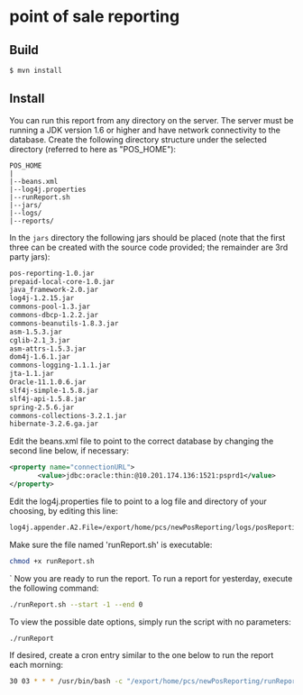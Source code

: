 # point of sale reporting

## Build

```bash
$ mvn install
```

## Install

You can run this report from any directory on the server.  The server must be running a JDK version 1.6 or higher and have network connectivity to the database. 
Create the following directory structure under the selected directory (referred to here as "POS_HOME"):
```
POS_HOME  
|  
|--beans.xml  
|--log4j.properties  
|--runReport.sh  
|--jars/  
|--logs/  
|--reports/  
```

In the `jars` directory the following jars should be placed (note that the first three can be created with the source code provided; the remainder are 3rd party jars):  
```bash
pos-reporting-1.0.jar  
prepaid-local-core-1.0.jar  
java_framework-2.0.jar    
log4j-1.2.15.jar  
commons-pool-1.3.jar  
commons-dbcp-1.2.2.jar  
commons-beanutils-1.8.3.jar  
asm-1.5.3.jar  
cglib-2.1_3.jar  
asm-attrs-1.5.3.jar  
dom4j-1.6.1.jar  
commons-logging-1.1.1.jar  
jta-1.1.jar  
Oracle-11.1.0.6.jar  
slf4j-simple-1.5.8.jar  
slf4j-api-1.5.8.jar  
spring-2.5.6.jar  
commons-collections-3.2.1.jar  
hibernate-3.2.6.ga.jar  
```  

Edit the beans.xml file to point to the correct database by changing the second line below, if necessary:
```xml  
<property name="connectionURL">  
       <value>jdbc:oracle:thin:@10.201.174.136:1521:psprd1</value>   
</property>  
````

Edit the log4j.properties file to point to a log file and directory of your choosing, by editing this line:

```bash
log4j.appender.A2.File=/export/home/pcs/newPosReporting/logs/posReporting.log
```

Make sure the file named 'runReport.sh' is executable:
```bash
chmod +x runReport.sh
```
`
Now you are ready to run the report.  To run a report for yesterday, execute the following command:
```bash
./runReport.sh --start -1 --end 0
```

To view the possible date options, simply run the script with no parameters:

```bash
./runReport
```

If desired, create a cron entry similar to the one below to run the report each morning:

```bash
30 03 * * * /usr/bin/bash -c "/export/home/pcs/newPosReporting/runReport.sh >/export/home/pcs/newPosReporting/logs/newPosReporting.out 2>&1"
```